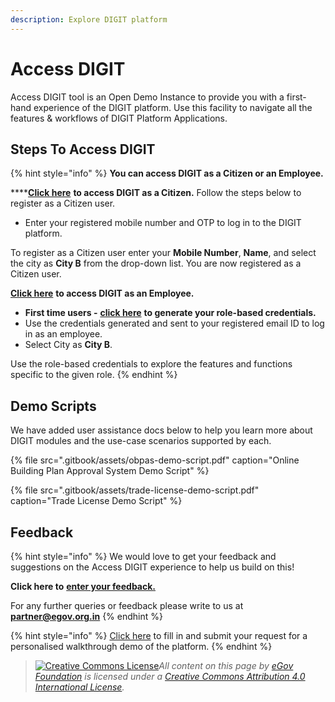```yaml
---
description: Explore DIGIT platform
---
```


# Access DIGIT

Access DIGIT tool is an Open Demo Instance to provide you with a first-hand experience of the DIGIT platform. Use this facility to navigate all the features & workflows of DIGIT Platform Applications.

## Steps To Access DIGIT

{% hint style="info" %}
**You can access DIGIT as a Citizen or an Employee.**

\*\*\*\*[**Click here**](https://staging.digit.org/citizen/) **to access DIGIT as a Citizen.** Follow the steps below to register as a Citizen user. 

* Enter your registered mobile number and OTP to log in to the DIGIT platform.

To register as a Citizen user enter your **Mobile Number**, **Name**, and select the city as **City B** from the drop-down list. You are now registered as a Citizen user.

[**Click here**](https://staging.digit.org/employee) **to access DIGIT as an Employee.** 

* **First time users -** [**click here**](https://www.digit.org/access-digit/) **to generate your role-based credentials.**
* Use the credentials generated and sent to your registered email ID to log in as an employee. 
* Select City as **City B**.

Use the role-based credentials to explore the features and functions specific to the given role.
{% endhint %}

## Demo Scripts

We have added user assistance docs below to help you learn more about DIGIT modules and the use-case scenarios supported by each.

{% file src=".gitbook/assets/obpas-demo-script.pdf" caption="Online Building Plan Approval System Demo Script" %}

{% file src=".gitbook/assets/trade-license-demo-script.pdf" caption="Trade License Demo Script" %}

## Feedback

{% hint style="info" %}
We would love to get your feedback and suggestions on the Access DIGIT experience to help us build on this! 

**Click here to** [**enter your feedback.**](https://forms.gle/x7mweZrQ8SzHdQJd8)

For any further queries or feedback please write to us at [**partner@egov.org.in**](mailto:partner@egov.org.in)
{% endhint %}

{% hint style="info" %}
[Click here](%20https://www.digit.org/request-a-demo/) to fill in and submit your request for a personalised walkthrough demo of the platform.
{% endhint %}







> [![Creative Commons License](https://i.creativecommons.org/l/by/4.0/80x15.png)_​_](http://creativecommons.org/licenses/by/4.0/)_All content on this page by_ [_eGov Foundation_](https://egov.org.in/) _is licensed under a_ [_Creative Commons Attribution 4.0 International License_](http://creativecommons.org/licenses/by/4.0/)_._

